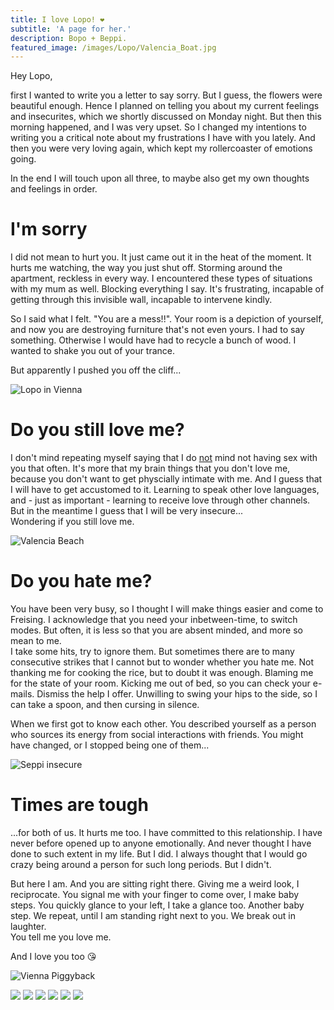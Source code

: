 ```yaml
---
title: I love Lopo! ❤️
subtitle: 'A page for her.'
description: Bopo + Beppi.
featured_image: /images/Lopo/Valencia_Boat.jpg
---
```


Hey Lopo,

first I wanted to write you a letter to say sorry. But I guess, the flowers were beautiful enough.
Hence I planned on telling you about my current feelings and insecurites, which we shortly discussed on Monday night. 
But then this morning happened, and I was very upset. So I changed my intentions to writing you a critical note about my frustrations I have with you lately. 
And then you were very loving again, which kept my rollercoaster of emotions going. 

In the end I will touch upon all three, to maybe also get my own thoughts and feelings in order.

# I'm sorry

I did not mean to hurt you. It just came out it in the heat of the moment. 
It hurts me watching, the way you just shut off. Storming around the apartment, reckless in every way. I encountered these types of situations with my mum as well. Blocking everything I say. It's frustrating, incapable of getting through this invisible wall, incapable to intervene kindly. 

So I said what I felt. "You are a mess!!". Your room is a depiction of yourself, and now you are destroying furniture that's not even yours. I had to say something. Otherwise I would have had to recycle a bunch of wood.
I wanted to shake you out of your trance. 

But apparently I pushed you off the cliff...

![Lopo in Vienna](/images/Lopo/Vienna_Lopo_Beer.jpeg)

# Do you still love me?

I don't mind repeating myself saying that I do <u>not</u> mind not having sex with you that often. It's more that my brain things that you don't love me, because you don't want to get physcially intimate with me. And I guess that I will have to get accustomed to it. Learning to speak other love languages, and - just as important - learning to receive love through other channels. But in the meantime I guess that I will be very insecure...  
Wondering if you still love me. 

![Valencia Beach](/images/Lopo/Valencia_Beach.jpg)

# Do you hate me?

You have been very busy, so I thought I will make things easier and come to Freising. 
I acknowledge that you need your inbetween-time, to switch modes. But often, it is less so that you are absent minded, and more so mean to me.  
I take some hits, try to ignore them. But sometimes there are to many consecutive strikes that I cannot but to wonder whether you hate me. Not thanking me for cooking the rice, but to doubt it was enough. Blaming me for the state of your room. Kicking me out of bed, so you can check your e-mails. Dismiss the help I offer. Unwilling to swing your hips to the side, so I can take a spoon, and then cursing in silence.

When we first got to know each other. You described yourself as a person who sources its energy from social interactions with friends. You might have changed, or I stopped being one of them...

![Seppi insecure](/images/Seppi/Seppi_Eyes_Wide_Open.jpeg)

# Times are tough
...for both of us. It hurts me too. I have committed to this relationship. 
I have never before opened up to anyone emotionally. And never thought I have done to such extent in my life. But I did. 
I always thought that I would go crazy being around a person for such long periods. But I didn't.

But here I am. And you are sitting right there. Giving me a weird look, I reciprocate. You signal me with your finger to come over, I make baby steps. You quickly glance to your left, I take a glance too. Another baby step. We repeat, until I am standing right next to you. We break out in laughter.  
You tell me you love me.

And I love you too 😘

![Vienna Piggyback](/images/Lopo/Vienna_Piggyback.jpeg)

<div class="gallery" data-columns="3">
    <img src="/images/Lopo/Vienna_Icecream.jpeg">
    <img src="/images/Lopo/Vienna_Nightlife.jpg">
    <img src="/images/Lopo/Euro_2022.jpg">
    <img src="/images/Lopo/Christopher_Street_Day.jpg">
    <img src="/images/Lopo/Allianz_Arena.jpeg">
    <img src="/images/Lopo/Portet_Dinner.jpg">
</div>